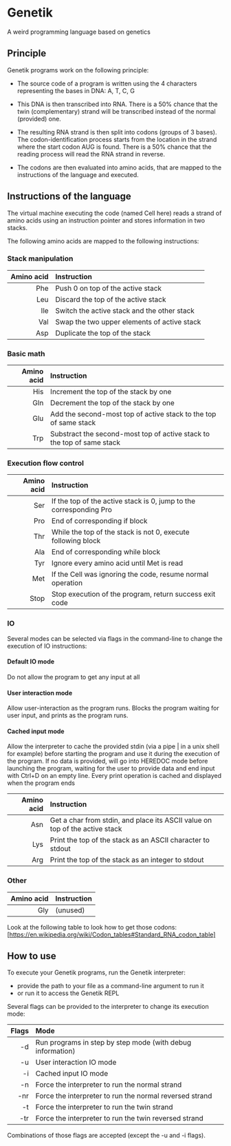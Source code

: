 # Genetik

A weird programming language based on genetics

## Principle

Genetik programs work on the following principle:

- The source code of a program is written using the 4 characters representing the bases in DNA: A, T, C, G

- This DNA is then transcribed into RNA. There is a 50% chance that the twin (complementary) strand will be transcribed instead of the normal (provided) one.

- The resulting RNA strand is then split into codons (groups of 3 bases). The codon-identification process starts from the location in the strand where the start codon AUG is found.
There is a 50% chance that the reading process will read the RNA strand in reverse.

- The codons are then evaluated into amino acids, that are mapped to the instructions of the language and executed.

## Instructions of the language

The virtual machine executing the code (named Cell here) reads a strand of amino acids using an instruction pointer and stores information in two stacks.

The following amino acids are mapped to the following instructions:

### Stack manipulation

| Amino acid | Instruction |
| --: | :-- |
| Phe | Push 0 on top of the active stack |
| Leu | Discard the top of the active stack |
| Ile | Switch the active stack and the other stack |
| Val | Swap the two upper elements of active stack |
| Asp | Duplicate the top of the stack |

### Basic math

| Amino acid | Instruction |
| --: | :-- |
| His | Increment the top of the stack by one |
| Gln | Decrement the top of the stack by one |
| Glu | Add the second-most top of active stack to the top of same stack |
| Trp | Substract the second-most top of active stack to the top of same stack |

### Execution flow control

| Amino acid | Instruction |
| --: | :-- |
| Ser | If the top of the active stack is 0, jump to the corresponding Pro |
| Pro | End of corresponding if block |
| Thr | While the top of the stack is not 0, execute following block |
| Ala | End of corresponding while block |
| Tyr | Ignore every amino acid until Met is read |
| Met | If the Cell was ignoring the code, resume normal operation |
| Stop | Stop execution of the program, return success exit code |

### IO

Several modes can be selected via flags in the command-line to change the execution of IO instructions:

#### Default IO mode
Do not allow the program to get any input at all

#### User interaction mode

Allow user-interaction as the program runs.
Blocks the program waiting for user input, and prints as the program runs.

#### Cached input mode

Allow the interpreter to cache the provided stdin (via a pipe | in a unix shell for example) before starting the program and use it during the execution of the program.
If no data is provided, will go into HEREDOC mode before launching the program, waiting for the user to provide data and end input with Ctrl+D on an empty line.
Every print operation is cached and displayed when the program ends

| Amino acid | Instruction |
| --: | :-- |
| Asn | Get a char from stdin, and place its ASCII value on top of the active stack |
| Lys | Print the top of the stack as an ASCII character to stdout |
| Arg | Print the top of the stack as an integer to stdout |

### Other

| Amino acid | Instruction |
| --: | :-- |
| Gly | (unused) |

Look at the following table to look how to get those codons:
[https://en.wikipedia.org/wiki/Codon_tables#Standard_RNA_codon_table]

## How to use

To execute your Genetik programs, run the Genetik interpreter:
- provide the path to your file as a command-line argument to run it
- or run it to access the Genetik REPL

Several flags can be provided to the interpreter to change its execution mode:

| Flags | Mode |
| --: | :-- |
| -d | Run programs in step by step mode (with debug information) |
| -u | User interaction IO mode |
| -i | Cached input IO mode |
| -n | Force the interpreter to run the normal strand |
| -nr | Force the interpreter to run the normal reversed strand |
| -t | Force the interpreter to run the twin strand |
| -tr | Force the interpreter to run the twin reversed strand |

Combinations of those flags are accepted (except the -u and -i flags).
